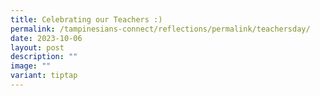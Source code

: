 ```yaml
---
title: Celebrating our Teachers :)
permalink: /tampinesians-connect/reflections/permalink/teachersday/
date: 2023-10-06
layout: post
description: ""
image: ""
variant: tiptap
---
```

